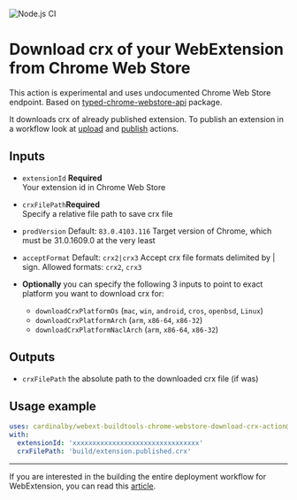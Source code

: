 ![Node.js CI](https://github.com/cardinalby/webext-buildtools-chrome-webstore-download-crx-action/workflows/build-test/badge.svg)

# Download crx of your WebExtension from Chrome Web Store

This action is experimental and uses undocumented Chrome Web Store endpoint.
Based on [typed-chrome-webstore-api](https://www.npmjs.com/package/typed-chrome-webstore-api) package.

It downloads crx of already published extension. To publish an extension in a workflow look at 
[upload](https://github.com/cardinalby/webext-buildtools-chrome-webstore-upload-action) and
[publish](https://github.com/cardinalby/webext-buildtools-chrome-webstore-publish-action) actions.

## Inputs

* `extensionId` **Required**<br>
Your extension id in Chrome Web Store
    
* `crxFilePath`**Required**<br>
Specify a relative file path to save crx file

* `prodVersion` Default: `83.0.4103.116`
Target version of Chrome, which must be 31.0.1609.0 at the very least

* `acceptFormat` Default: `crx2|crx3`
Accept crx file formats delimited by | sign. Allowed formats: `crx2`, `crx3`

* **Optionally** you can specify the following 3 inputs to point to exact platform 
you want to download crx for:
    * `downloadCrxPlatformOs` (`mac`, `win`, `android`, `cros`, `openbsd`, `Linux`)
    * `downloadCrxPlatformArch` (`arm`, `x86-64`, `x86-32`)
    * `downloadCrxPlatformNaclArch` (`arm`, `x86-64`, `x86-32`) 

## Outputs
 
* `crxFilePath` the absolute path to the downloaded crx file (if was)

## Usage example

```yaml
uses: cardinalby/webext-buildtools-chrome-webstore-download-crx-action@v1
with:
  extensionId: 'xxxxxxxxxxxxxxxxxxxxxxxxxxxxxxxx'  
  crxFilePath: 'build/extension.published.crx'
```

---
If you are interested in the building the entire deployment workflow for WebExtension, 
you can read this [article](https://dev.to/cardinalby/webextension-deployment-and-publishing-using-github-actions-522o).